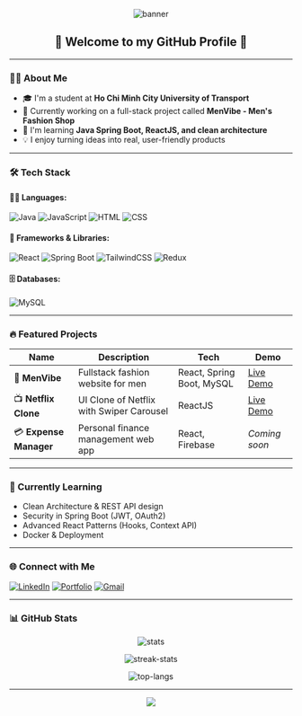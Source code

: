 <!-- Banner ấn tượng -->
<p align="center">
  <img src="https://capsule-render.vercel.app/api?type=waving&color=0:f2709c,100:ff9472&height=200&section=header&text=Hi%20I'm%20Cậu%20Chủ%20Ngầu%20Lòi!&fontSize=40&fontColor=fff&animation=fadeIn" alt="banner"/>
</p>

<h2 align="center">🚀 Welcome to my GitHub Profile 🚀</h2>

---

### 🧑‍💻 About Me

- 🎓 I'm a student at **Ho Chi Minh City University of Transport**
- 💼 Currently working on a full-stack project called **MenVibe - Men's Fashion Shop**
- 🌱 I'm learning **Java Spring Boot, ReactJS, and clean architecture**
- 💡 I enjoy turning ideas into real, user-friendly products

---

### 🛠️ Tech Stack

#### 👨‍💻 Languages:
![Java](https://img.shields.io/badge/Java-ED8B00?style=for-the-badge&logo=java&logoColor=white)
![JavaScript](https://img.shields.io/badge/JavaScript-F7DF1E?style=for-the-badge&logo=javascript&logoColor=black)
![HTML](https://img.shields.io/badge/HTML-E34F26?style=for-the-badge&logo=html5&logoColor=white)
![CSS](https://img.shields.io/badge/CSS-1572B6?style=for-the-badge&logo=css3&logoColor=white)

#### 🧩 Frameworks & Libraries:
![React](https://img.shields.io/badge/React-20232A?style=for-the-badge&logo=react&logoColor=61DAFB)
![Spring Boot](https://img.shields.io/badge/Spring%20Boot-6DB33F?style=for-the-badge&logo=spring-boot&logoColor=white)
![TailwindCSS](https://img.shields.io/badge/TailwindCSS-38B2AC?style=for-the-badge&logo=tailwind-css&logoColor=white)
![Redux](https://img.shields.io/badge/Redux-593D88?style=for-the-badge&logo=redux&logoColor=white)

#### 🗄️ Databases:
![MySQL](https://img.shields.io/badge/MySQL-005C84?style=for-the-badge&logo=mysql&logoColor=white)

---

### 🔥 Featured Projects

| Name | Description | Tech | Demo |
|------|-------------|------|------|
| 🎨 **MenVibe** | Fullstack fashion website for men | React, Spring Boot, MySQL | [Live Demo](https://your-demo-link.com) |
| 📺 **Netflix Clone** | UI Clone of Netflix with Swiper Carousel | ReactJS | [Live Demo](https://your-demo-link.com) |
| 💳 **Expense Manager** | Personal finance management web app | React, Firebase | _Coming soon_ |

---

### 🧠 Currently Learning

- Clean Architecture & REST API design
- Security in Spring Boot (JWT, OAuth2)
- Advanced React Patterns (Hooks, Context API)
- Docker & Deployment

---

### 🌐 Connect with Me

[![LinkedIn](https://img.shields.io/badge/LinkedIn-blue?style=for-the-badge&logo=linkedin&logoColor=white)](https://linkedin.com/in/yourusername)
[![Portfolio](https://img.shields.io/badge/Portfolio-000?style=for-the-badge&logo=firefox-browser&logoColor=white)](https://yourportfolio.com)
[![Gmail](https://img.shields.io/badge/Gmail-D14836?style=for-the-badge&logo=gmail&logoColor=white)](mailto:youremail@gmail.com)

---

### 📊 GitHub Stats

<p align="center">
  <img src="https://github-readme-stats.vercel.app/api?username=your-username&show_icons=true&theme=tokyonight" alt="stats" />
</p>

<p align="center">
  <img src="https://github-readme-streak-stats.herokuapp.com/?user=your-username&theme=tokyonight" alt="streak-stats" />
</p>

<p align="center">
  <img src="https://github-readme-stats.vercel.app/api/top-langs/?username=your-username&layout=compact&theme=tokyonight" alt="top-langs" />
</p>

---

<p align="center">
  <img src="https://capsule-render.vercel.app/api?type=waving&color=0:f2709c,100:ff9472&height=100&section=footer"/>
</p>
